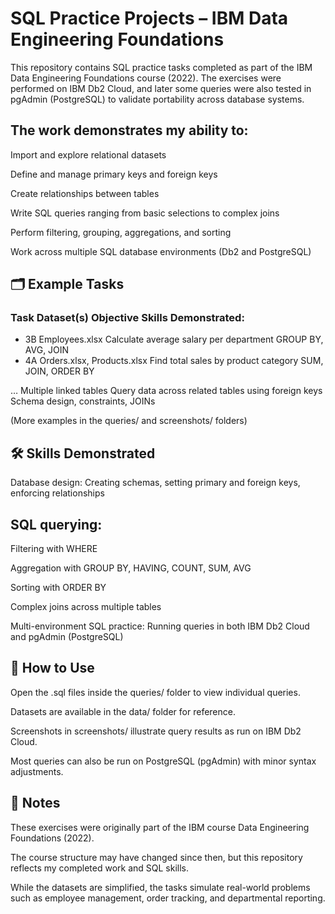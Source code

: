 # SQL Practice Projects – IBM Data Engineering Foundations

This repository contains SQL practice tasks completed as part of the IBM Data Engineering Foundations course (2022). The exercises were performed on IBM Db2 Cloud, and later some queries were also tested in pgAdmin (PostgreSQL) to validate portability across database systems.

## The work demonstrates my ability to:

Import and explore relational datasets

Define and manage primary keys and foreign keys

Create relationships between tables

Write SQL queries ranging from basic selections to complex joins

Perform filtering, grouping, aggregations, and sorting

Work across multiple SQL database environments (Db2 and PostgreSQL)

## 🗂️ Example Tasks

### Task	Dataset(s)	Objective	Skills Demonstrated:

- 3B	Employees.xlsx	Calculate average salary per department	GROUP BY, AVG, JOIN
- 4A	Orders.xlsx, Products.xlsx	Find total sales by product category	SUM, JOIN, ORDER BY
  
…	Multiple linked tables	Query data across related tables using foreign keys	Schema design, constraints, JOINs

(More examples in the queries/ and screenshots/ folders)

## 🛠️ Skills Demonstrated

Database design: Creating schemas, setting primary and foreign keys, enforcing relationships

## SQL querying:

Filtering with WHERE

Aggregation with GROUP BY, HAVING, COUNT, SUM, AVG

Sorting with ORDER BY

Complex joins across multiple tables

Multi-environment SQL practice: Running queries in both IBM Db2 Cloud and pgAdmin (PostgreSQL)

## 🚀 How to Use

Open the .sql files inside the queries/ folder to view individual queries.

Datasets are available in the data/ folder for reference.

Screenshots in screenshots/ illustrate query results as run on IBM Db2 Cloud.

Most queries can also be run on PostgreSQL (pgAdmin) with minor syntax adjustments.

## 📌 Notes

These exercises were originally part of the IBM course Data Engineering Foundations (2022).

The course structure may have changed since then, but this repository reflects my completed work and SQL skills.

While the datasets are simplified, the tasks simulate real-world problems such as employee management, order tracking, and departmental reporting.
